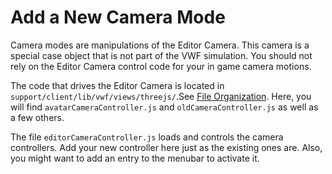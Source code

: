 # Add a New Camera Mode

Camera modes are manipulations of the Editor Camera. This camera is a special case object that is not part of the VWF simulation. You should not rely on the Editor Camera control code for your in game camera motions. 

The code that drives the Editor Camera is located in `support/client/lib/vwf/views/threejs/`.See [File Organization](http://sandboxdocs.readthedocs.org/en/latest/Developer%20Guide/File-Organization/ "File Organization"). Here, you will find `avatarCameraController.js` and `oldCameraController.js` as well as a few others. 

The file `editorCameraController.js` loads and controls the camera controllers. Add your new controller here just as the existing ones are. Also, you might want to add an entry to the menubar to activate it.
